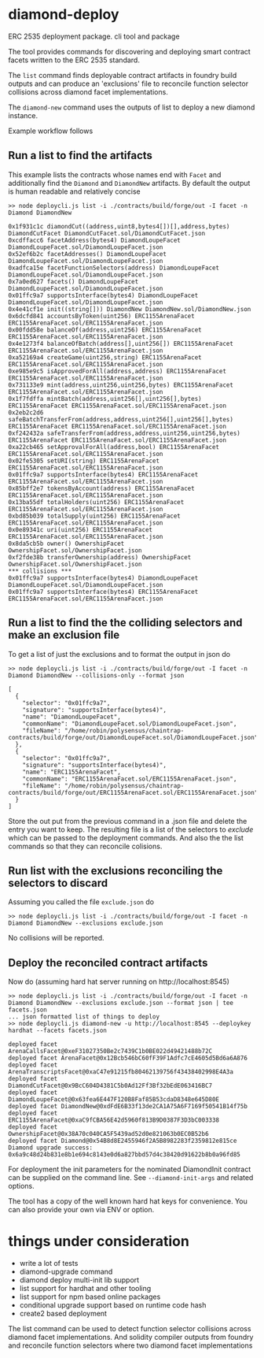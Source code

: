 # diamond-deploy

ERC 2535 deployment package. cli tool and package

The tool provides commands for discovering and deploying smart contract facets
written to the ERC 2535 standard.

The `list` command finds deployable contract artifacts in foundry build outputs
and can produce an 'exclusions' file to reconcile function selector collisions
across diamond facet implementations.

The `diamond-new` command uses the outputs of list to deploy a new diamond instance.

Example workflow follows

## Run a list to find the artifacts

This example lists the contracts whose names end with `Facet` and additionally
find the `Diamond` and `DiamondNew` artifacts. By default the output is human
readable and relatively concise

    >> node deploycli.js list -i ./contracts/build/forge/out -I facet -n Diamond DiamondNew

    0x1f931c1c diamondCut((address,uint8,bytes4[])[],address,bytes) DiamondCutFacet DiamondCutFacet.sol/DiamondCutFacet.json
    0xcdffacc6 facetAddress(bytes4) DiamondLoupeFacet DiamondLoupeFacet.sol/DiamondLoupeFacet.json
    0x52ef6b2c facetAddresses() DiamondLoupeFacet DiamondLoupeFacet.sol/DiamondLoupeFacet.json
    0xadfca15e facetFunctionSelectors(address) DiamondLoupeFacet DiamondLoupeFacet.sol/DiamondLoupeFacet.json
    0x7a0ed627 facets() DiamondLoupeFacet DiamondLoupeFacet.sol/DiamondLoupeFacet.json
    0x01ffc9a7 supportsInterface(bytes4) DiamondLoupeFacet DiamondLoupeFacet.sol/DiamondLoupeFacet.json
    0x4e41cf1e init((string[])) DiamondNew DiamondNew.sol/DiamondNew.json
    0x6dcfd841 accountsByToken(uint256) ERC1155ArenaFacet ERC1155ArenaFacet.sol/ERC1155ArenaFacet.json
    0x00fdd58e balanceOf(address,uint256) ERC1155ArenaFacet ERC1155ArenaFacet.sol/ERC1155ArenaFacet.json
    0x4e1273f4 balanceOfBatch(address[],uint256[]) ERC1155ArenaFacet ERC1155ArenaFacet.sol/ERC1155ArenaFacet.json
    0xa52169a4 createGame(uint256,string) ERC1155ArenaFacet ERC1155ArenaFacet.sol/ERC1155ArenaFacet.json
    0xe985e9c5 isApprovedForAll(address,address) ERC1155ArenaFacet ERC1155ArenaFacet.sol/ERC1155ArenaFacet.json
    0x731133e9 mint(address,uint256,uint256,bytes) ERC1155ArenaFacet ERC1155ArenaFacet.sol/ERC1155ArenaFacet.json
    0x1f7fdffa mintBatch(address,uint256[],uint256[],bytes) ERC1155ArenaFacet ERC1155ArenaFacet.sol/ERC1155ArenaFacet.json
    0x2eb2c2d6 safeBatchTransferFrom(address,address,uint256[],uint256[],bytes) ERC1155ArenaFacet ERC1155ArenaFacet.sol/ERC1155ArenaFacet.json
    0xf242432a safeTransferFrom(address,address,uint256,uint256,bytes) ERC1155ArenaFacet ERC1155ArenaFacet.sol/ERC1155ArenaFacet.json
    0xa22cb465 setApprovalForAll(address,bool) ERC1155ArenaFacet ERC1155ArenaFacet.sol/ERC1155ArenaFacet.json
    0x02fe5305 setURI(string) ERC1155ArenaFacet ERC1155ArenaFacet.sol/ERC1155ArenaFacet.json
    0x01ffc9a7 supportsInterface(bytes4) ERC1155ArenaFacet ERC1155ArenaFacet.sol/ERC1155ArenaFacet.json
    0x85bff2e7 tokensByAccount(address) ERC1155ArenaFacet ERC1155ArenaFacet.sol/ERC1155ArenaFacet.json
    0x13ba55df totalHolders(uint256) ERC1155ArenaFacet ERC1155ArenaFacet.sol/ERC1155ArenaFacet.json
    0xbd85b039 totalSupply(uint256) ERC1155ArenaFacet ERC1155ArenaFacet.sol/ERC1155ArenaFacet.json
    0x0e89341c uri(uint256) ERC1155ArenaFacet ERC1155ArenaFacet.sol/ERC1155ArenaFacet.json
    0x8da5cb5b owner() OwnershipFacet OwnershipFacet.sol/OwnershipFacet.json
    0xf2fde38b transferOwnership(address) OwnershipFacet OwnershipFacet.sol/OwnershipFacet.json
    *** collisions ***
    0x01ffc9a7 supportsInterface(bytes4) DiamondLoupeFacet DiamondLoupeFacet.sol/DiamondLoupeFacet.json
    0x01ffc9a7 supportsInterface(bytes4) ERC1155ArenaFacet ERC1155ArenaFacet.sol/ERC1155ArenaFacet.json

## Run a list to find the the colliding selectors and make an exclusion file

To get a list of just the exclusions and to format the output in json do

    >> node deploycli.js list -i ./contracts/build/forge/out -I facet -n Diamond DiamondNew --collisions-only --format json

    [
      {
        "selector": "0x01ffc9a7",
        "signature": "supportsInterface(bytes4)",
        "name": "DiamondLoupeFacet",
        "commonName": "DiamondLoupeFacet.sol/DiamondLoupeFacet.json",
        "fileName": "/home/robin/polysensus/chaintrap-contracts/build/forge/out/DiamondLoupeFacet.sol/DiamondLoupeFacet.json"
      },
      {
        "selector": "0x01ffc9a7",
        "signature": "supportsInterface(bytes4)",
        "name": "ERC1155ArenaFacet",
        "commonName": "ERC1155ArenaFacet.sol/ERC1155ArenaFacet.json",
        "fileName": "/home/robin/polysensus/chaintrap-contracts/build/forge/out/ERC1155ArenaFacet.sol/ERC1155ArenaFacet.json"
      }
    ]

Store the out put from the previous command in a .json file and delete the entry you want to keep. The resulting file is a list of the selectors to *exclude* which can be passed to the deployment commands. And also the the list commands so that they can reconcile colisions.

## Run list with the exclusions reconciling the selectors to discard

Assuming you called the file `exclude.json` do

    >> node deploycli.js list -i ./contracts/build/forge/out -I facet -n Diamond DiamondNew --exclusions exclude.json

No collisions will be reported.

## Deploy the reconciled contract artifacts

Now do (assuming hard hat server running on http://localhost:8545)

    >> node deploycli.js list -i ./contracts/build/forge/out -I facet -n Diamond DiamondNew --exclusions exclude.json --format json | tee facets.json
    ... json formatted list of things to deploy
    >> node deploycli.js diamond-new -u http://localhost:8545 --deploykey hardhat --facets facets.json

    deployed facet ArenaCallsFacet@0xeF31027350Be2c7439C1b0BE022d49421488b72C
    deployed facet ArenaFacet@0x12Bcb546bC60fF39F1Adfc7cE4605d5Bd6a6A876
    deployed facet ArenaTranscriptsFacet@0xaC47e91215fb80462139756f43438402998E4A3a
    deployed facet DiamondCutFacet@0x9BcC604D4381C5b0Ad12Ff3Bf32bEdE063416BC7
    deployed facet DiamondLoupeFacet@0x63fea6E447F120B8Faf85B53cdaD8348e645D80E
    deployed facet DiamondNew@0xdFdE6B33f13de2CA1A75A6F7169f50541B14f75b
    deployed facet ERC1155ArenaFacet@0xaC9fCBA56E42d5960f813B9D0387F3D3bC003338
    deployed facet OwnershipFacet@0x38A70c040CA5F5439ad52d0e821063b0EC0B52b6
    deployed facet Diamond@0x54B8d8E2455946f2A5B8982283f2359812e815ce
    Diamond upgrade success: 0x6a9c48d24b831e8b1e694c8143e0d6a827bbd57d4c38420d91622b8b0a96fd85


For deployment the init parameters for the nominated DiamondInit contract can be
supplied on the command line. See `--diamond-init-args` and related options.

The tool has a copy of the well known hard hat keys for convenience. You can
also provide your own via ENV or option.

# things under consideration

- write a lot of tests
- diamond-upgrade command
- diamond deploy multi-init lib support
- list support for hardhat and other tooling
- list support for npm based online packages
- conditional upgrade support based on runtime code hash
- create2 based deployment

The list command can be used to detect function selector collisions across
diamond facet implementations. And solidity compiler outputs from foundry and
reconcile function selectors where two diamond facet implementations

